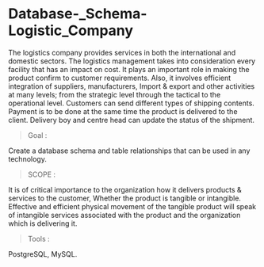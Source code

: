# Database-_Schema-Logistic_Company

The logistics company provides services in both the international and domestic sectors. The logistics management takes into consideration every facility that has an impact on cost. It plays an important role in making the product confirm to customer requirements. Also, it involves efficient integration of suppliers, manufacturers, Import &amp; export and other activities at many levels; from the strategic level through the tactical to the operational level.  Customers can send different types of shipping contents. Payment is to be done at the same time the product is delivered to the client. Delivery boy and centre head can update the status of the shipment.


> Goal : 

Create a database schema and table relationships that can be used in any technology. 


> SCOPE :

It is of critical importance to the organization how it delivers products & services to the customer, Whether the product is tangible or intangible. Effective and efficient physical movement of the tangible product will speak of intangible services associated with the product and the organization which is delivering it.

> Tools :

PostgreSQL, MySQL.
